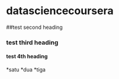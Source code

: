 # datasciencecoursera
##test second heading
### test third heading
#### test 4th heading
*satu
*dua
*tiga
